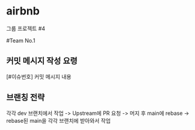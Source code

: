 # airbnb
그룹 프로젝트 #4

#Team No.1

## 커밋 메시지 작성 요령  
[#이슈번호] 커밋 메시지 내용

## 브랜칭 전략  
각각 dev 브랜치에서 작업 -> Upstream에 PR 요청 -> 머지 후 main에 rebase -> rebase된 main을 각각 브랜치에 받아와서 작업

